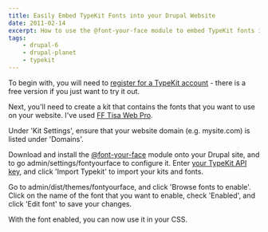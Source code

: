 ```yaml
---
title: Easily Embed TypeKit Fonts into your Drupal Website
date: 2011-02-14
excerpt: How to use the @font-your-face module to embed TypeKit fonts into your Drupal website.
tags:
    - drupal-6
    - drupal-planet
    - typekit
---
```


To begin with, you will need to
[register for a TypeKit account](https://typekit.com/plans) - there is a free
version if you just want to try it out.

Next, you'll need to create a kit that contains the fonts that you want to use
on your website. I've used
[FF Tisa Web Pro](http://typekit.com/fonts/ff-tisa-web-pro).

Under 'Kit Settings', ensure that your website domain (e.g. mysite.com) is
listed under 'Domains'.

Download and install the
[@font-your-face](http://drupal.org/project/fontyourface) module onto your
Drupal site, and to go admin/settings/fontyourface to configure it. Enter
[your TypeKit API key](https://typekit.com/account/tokens), and click 'Import
Typekit' to import your kits and fonts.

Go to admin/dist/themes/fontyourface, and click 'Browse fonts to enable'. Click
on the name of the font that you want to enable, check 'Enabled', and click
'Edit font' to save your changes.

With the font enabled, you can now use it in your CSS.
